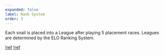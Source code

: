 ```yaml
---
expanded: false
label: Rank System
order: 3
---
```

Each snail is placed into a League after playing 5 placement races. Leagues are determined by the ELO Ranking System.

[!ref](leagues.md)
[!ref](elo_ranking.md)
